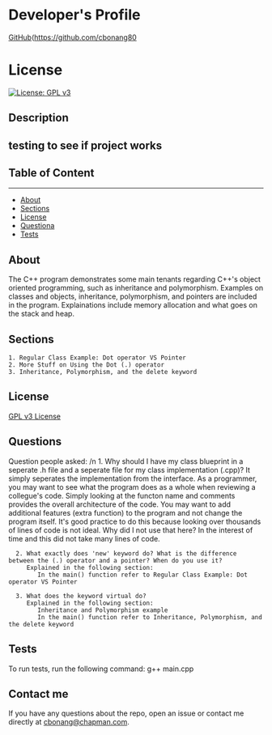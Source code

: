 # Developer's Profile
[GitHub](https://github.com/bonang8)(https://github.com/cbonang80
# License 
[![License: GPL v3](https://img.shields.io/badge/License-GPLv3-blue.svg)](https://www.gnu.org/licenses/gpl-3.0)

## Description 
testing to see if project works
------------------
## Table of Content
-------------------
* [About](#about)
* [Sections](#section)
* [License](#license) 
* [Questiona](#questions)
* [Tests](#tests)

## About
The C++ program demonstrates some main tenants regarding C++'s object oriented programming, 
such as inheritance and polymorphism. Examples on classes and objects, inheritance,
polymorphism, and pointers are included in the program. Explainations include memory 
allocation and what goes on the stack and heap. 


## Sections  
    1. Regular Class Example: Dot operator VS Pointer
    2. More Stuff on Using the Dot (.) operator
    3. Inheritance, Polymorphism, and the delete keyword

## License 
[GPL v3 License](https://www.gnu.org/licenses/gpl-3.0)

## Questions  
Question people asked: /n 
      1. Why should I have my class blueprint in a seperate .h file and a seperate file for my class implementation (.cpp)? 
            It simply seperates the implementation from the interface. As a programmer, you may want to see what the program 
            does as a whole when reviewing a collegue's code. Simply looking at the functon name and comments provides the 
            overall architecture of the code. You may want to add additional features (extra function) to the program and not 
	    change the program itself. It's good practice to do this because looking over thousands of lines of code is not ideal. 
	 Why did I not use that here? In the interest of time and this did not take many lines of code. 

      2. What exactly does 'new' keyword do? What is the difference between the (.) operator and a pointer? When do you use it? 
	     Explained in the following section:
		    In the main() function refer to Regular Class Example: Dot operator VS Pointer

	  3. What does the keyword virtual do? 
	     Explained in the following section: 
		    Inheritance and Polymorphism example
			In the main() function refer to Inheritance, Polymorphism, and the delete keyword

## Tests
To run tests, run the following command: 
g++ main.cpp

## Contact me
If you have any questions about the repo, open an issue or contact me directly
at cbonang@chapman.com. 
        
